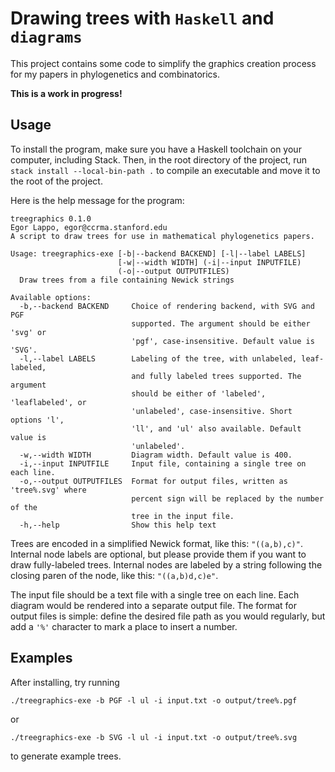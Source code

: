 # Drawing trees with `Haskell` and `diagrams`

This project contains some code to simplify the graphics creation process for my papers in phylogenetics and combinatorics. 

**This is a work in progress!**

## Usage

To install the program, make sure you have a Haskell toolchain on your computer, including Stack. Then, in the root directory of the project, run
`stack install --local-bin-path .` to compile an executable and move it to the root of the project.

Here is the help message for the program:

```
treegraphics 0.1.0
Egor Lappo, egor@ccrma.stanford.edu
A script to draw trees for use in mathematical phylogenetics papers.

Usage: treegraphics-exe [-b|--backend BACKEND] [-l|--label LABELS] 
                        [-w|--width WIDTH] (-i|--input INPUTFILE)
                        (-o|--output OUTPUTFILES)
  Draw trees from a file containing Newick strings

Available options:
  -b,--backend BACKEND     Choice of rendering backend, with SVG and PGF
                           supported. The argument should be either 'svg' or
                           'pgf', case-insensitive. Default value is 'SVG'.
  -l,--label LABELS        Labeling of the tree, with unlabeled, leaf-labeled,
                           and fully labeled trees supported. The argument
                           should be either of 'labeled', 'leaflabeled', or
                           'unlabeled', case-insensitive. Short options 'l',
                           'll', and 'ul' also available. Default value is
                           'unlabeled'.
  -w,--width WIDTH         Diagram width. Default value is 400.
  -i,--input INPUTFILE     Input file, containing a single tree on each line.
  -o,--output OUTPUTFILES  Format for output files, written as 'tree%.svg' where
                           percent sign will be replaced by the number of the
                           tree in the input file.
  -h,--help                Show this help text
```

Trees are encoded in a simplified Newick format, like this: `"((a,b),c)"`. Internal node labels are optional, but please provide them if you want to draw fully-labeled trees. Internal nodes are labeled by a string following the closing paren of the node, like this: `"((a,b)d,c)e"`.

The input file should be a text file with a single tree on each line. Each diagram would be rendered into a separate output file. The format for output files is simple: define the desired file path as you would regularly, but add a `'%'` character to mark a place to insert a number. 

## Examples

After installing, try running

`./treegraphics-exe -b PGF -l ul -i input.txt -o output/tree%.pgf`

or 

`./treegraphics-exe -b SVG -l ul -i input.txt -o output/tree%.svg`

to generate example trees.

